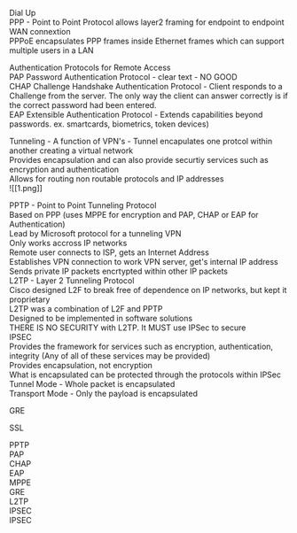 Dial Up  
PPP - Point to Point Protocol allows layer2 framing for endpoint to endpoint WAN connextion  
PPPoE encapsulates PPP frames inside Ethernet frames which can support multiple users in a LAN  
  
Authentication Protocols for Remote Access  
PAP Password Authentication Protocol - clear text - NO GOOD  
CHAP Challenge Handshake Authentication Protocol - Client responds to a Challenge from the server. The only way the client can answer correctly is if the correct password had been entered.  
EAP Extensible Authentication Protocol - Extends capabilities beyond passwords. ex. smartcards, biometrics, token devices)  
  
  
Tunneling - A function of VPN's - Tunnel encapulates one protcol within another creating a virtual network  
Provides encapsulation and can also provide securtiy services such as encryption and authentication  
Allows for routing non routable protocols and IP addresses  
![[1.png]]
  
PPTP - Point to Point Tunneling Protocol  
Based on PPP (uses MPPE for encryption and PAP, CHAP or EAP for Authentication)  
Lead by Microsoft protocol for a tunneling VPN  
Only works accross IP networks  
Remote user connects to ISP, gets an Internet Address  
Establishes VPN connection to work VPN server, get's internal IP address  
Sends private IP packets encrtypted within other IP packets  
L2TP - Layer 2 Tunneling Protocol  
Cisco designed L2F to break free of dependence on IP networks, but kept it proprietary  
L2TP was a combination of L2F and PPTP  
Designed to be implemented in software solutions  
THERE IS NO SECURITY with L2TP. It MUST use IPSec to secure  
IPSEC  
Provides the framework for services such as encryption, authentication, integrity (Any of all of these services may be provided)  
Provides encapsulation, not encryption  
What is encapsulated can be protected through the protocols within IPSec  
Tunnel Mode - Whole packet is encapsulated  
Transport Mode - Only the payload is encapsulated  
  
  
GRE  
  
SSL  
  
  
PPTP  
PAP  
CHAP  
EAP  
MPPE  
GRE  
L2TP  
IPSEC  
IPSEC